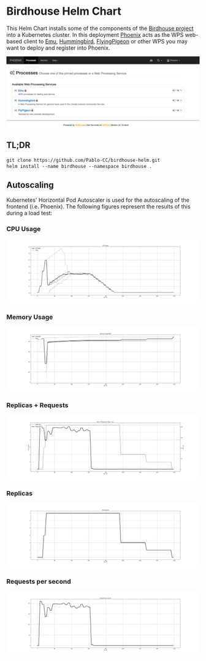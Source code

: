 # Birdhouse Helm Chart
This Helm Chart installs some of the components of the [Birdhouse project](https://birdhouse.readthedocs.io/en/latest/) into a Kubernetes cluster.
In this deployment [Phoenix](https://pyramid-phoenix.readthedocs.io/en/latest/) acts as the WPS web-based client to [Emu](https://emu.readthedocs.io/en/latest/), [Hummingbird](https://birdhouse-hummingbird.readthedocs.io/en/latest/), [FlyingPigeon](https://flyingpigeon.readthedocs.io/en/latest/) or other WPS you may want to deploy and register into Phoenix.

![phoenix](screenshot.png)
## TL;DR
```
git clone https://github.com/Pablo-CC/birdhouse-helm.git
helm install --name birdhouse --namespace birdhouse .
```

## Autoscaling
Kubernetes' Horizontal Pod Autoscaler is used for the autoscaling of the frontend (i.e. Phoenix). The following figures represent the results of this during a load test:

### CPU Usage
![cpu_usage.png](./plot_hpa/cpu_usage.png)
### Memory Usage
![memory_usage.png](./plot_hpa/memory_usage.png)
### Replicas + Requests
![replicas_and_requests.png](./plot_hpa/replicas_and_requests.png)
### Replicas
![num_of_replicas.png](./plot_hpa/num_of_replicas.png)
### Requests per second
![req_per_sec.png](./plot_hpa/req_per_sec.png)


